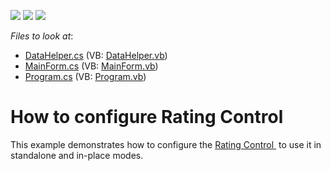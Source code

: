 <!-- default badges list -->
![](https://img.shields.io/endpoint?url=https://codecentral.devexpress.com/api/v1/VersionRange/128619323/15.1.3%2B)
[![](https://img.shields.io/badge/Open_in_DevExpress_Support_Center-FF7200?style=flat-square&logo=DevExpress&logoColor=white)](https://supportcenter.devexpress.com/ticket/details/T190685)
[![](https://img.shields.io/badge/📖_How_to_use_DevExpress_Examples-e9f6fc?style=flat-square)](https://docs.devexpress.com/GeneralInformation/403183)
<!-- default badges end -->
<!-- default file list -->
*Files to look at*:

* [DataHelper.cs](./CS/dxSample/DataHelper.cs) (VB: [DataHelper.vb](./VB/dxSample/DataHelper.vb))
* [MainForm.cs](./CS/dxSample/MainForm.cs) (VB: [MainForm.vb](./VB/dxSample/MainForm.vb))
* [Program.cs](./CS/dxSample/Program.cs) (VB: [Program.vb](./VB/dxSample/Program.vb))
<!-- default file list end -->
# How to configure Rating Control


This example demonstrates how to configure the <a href="https://documentation.devexpress.com/#WindowsForms/clsDevExpressXtraEditorsRatingControltopic">Rating Control </a> to use it in standalone and in-place modes. 

<br/>


